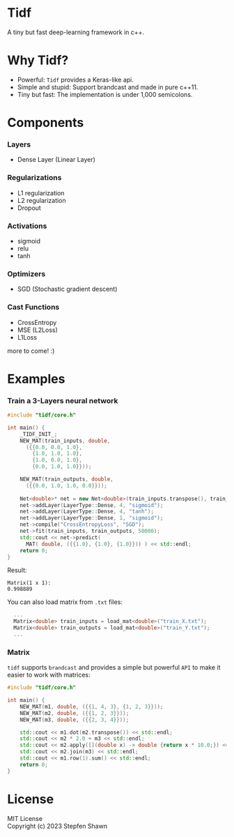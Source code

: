 # Tidf
A tiny but fast deep-learning framework in c++.  

# Why Tidf?
* Powerful: `Tidf` provides a Keras-like api.
* Simple and stupid: Support brandcast and made in pure c++11.
* Tiny but fast: The implementation is under 1,000 semicolons.

# Components
### Layers
* Dense Layer (Linear Layer)

### Regularizations
* L1 regularization
* L2 regularization
* Dropout

### Activations
* sigmoid
* relu
* tanh

### Optimizers
* SGD (Stochastic gradient descent)

### Cast Functions
* CrossEntropy
* MSE (L2Loss)
* L1Loss

more to come! :)

# Examples

### Train a 3-Layers neural network
```cpp
#include "tidf/core.h"

int main() {
    _TIDF_INIT_;
    NEW_MAT(train_inputs, double, 
      ({{0.0, 0.0, 1.0},
        {1.0, 1.0, 1.0},
        {1.0, 0.0, 1.0},
        {0.0, 1.0, 1.0}}));

    NEW_MAT(train_outputs, double,
      ({{0.0, 1.0, 1.0, 0.0}}));
    
    Net<double>* net = new Net<double>(train_inputs.transpose(), train_outputs);
    net->addLayer(LayerType::Dense, 4, "sigmoid");
    net->addLayer(LayerType::Dense, 4, "tanh");
    net->addLayer(LayerType::Dense, 1, "sigmoid");
    net->compile("CrossEntropyLoss", "SGD");
    net->fit(train_inputs, train_outputs, 50000);
    std::cout << net->predict(
      MAT( double, ({{1.0}, {1.0}, {1.0}})) ) << std::endl;
    return 0;
}
```
Result:  
```
Matrix(1 x 1):
0.998889
```

You can also load matrix from `.txt` files:  
```cpp
  ...
  Matrix<double> train_inputs = load_mat<double>("train_X.txt");
  Matrix<double> train_outputs = load_mat<double>("train_Y.txt");
  ...
```

### Matrix
`tidf` supports `brandcast` and provides a simple but powerful `API` to make it easier to work with matrices:  
```cpp
#include "tidf/core.h"

int main() {
    NEW_MAT(m1, double, ({{1, 4, 3}, {1, 2, 3}}));
    NEW_MAT(m2, double, ({{1, 2, 3}}));
    NEW_MAT(m3, double, ({{2, 3, 4}}));

    std::cout << m1.dot(m2.transpose()) << std::endl;
    std::cout << m2 * 2.0 + m3 << std::endl;
    std::cout << m2.apply([](double x) -> double {return x * 10.0;}) << std::endl;
    std::cout << m2.join(m3) << std::endl;
    std::cout << m1.row(1).sum() << std::endl;
    return 0;
}
```

# License
MIT License  
Copyright (c) 2023 Stepfen Shawn